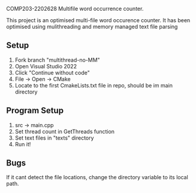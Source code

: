 COMP203-2202628 Multifile word occurrence counter.

This project is an optimised multi-file word occurence counter. It has been optimised using mulithreading and memory managed text file parsing

## Setup

1) Fork branch "multithread-no-MM"
2) Open Visual Studio 2022
3) Click "Continue without code"
4) File -> Open -> CMake
5) Locate to the first CmakeLists.txt file in repo, should be im main directory


## Program Setup
1) src -> main.cpp
1) Set thread count in GetThreads function
2) Set text files in "texts" directory
3) Run it!

## Bugs
If it cant detect the file locations, change the directory variable to its local path.
